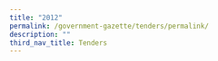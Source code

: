 ```yaml
---
title: "2012"
permalink: /government-gazette/tenders/permalink/
description: ""
third_nav_title: Tenders
---
```

